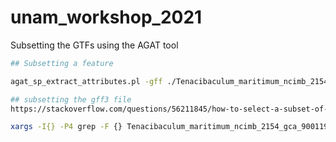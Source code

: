 # unam_workshop_2021

Subsetting the GTFs using the AGAT tool

```bash
## Subsetting a feature

agat_sp_extract_attributes.pl -gff ./Tenacibaculum_maritimum_ncimb_2154_gca_900119795.MARIT_PRJEB17743.49.gff3  -att ID -p mRNA -o temp3

## subsetting the gff3 file
https://stackoverflow.com/questions/56211845/how-to-select-a-subset-of-file-based-on-ids-in-other-file

xargs -I{} -P4 grep -F {} Tenacibaculum_maritimum_ncimb_2154_gca_900119795.MARIT_PRJEB17743.49.gff3 < temp2_ID

```
